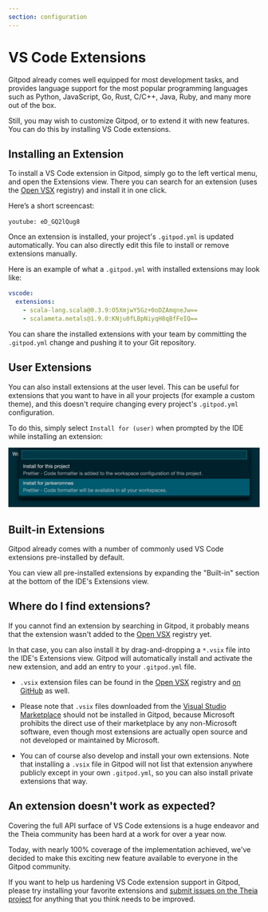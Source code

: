 ```yaml
---
section: configuration
---
```


# VS Code Extensions

Gitpod already comes well equipped for most development tasks, and provides language support for the most popular programming languages such as Python, JavaScript, Go, Rust, C/C++, Java, Ruby, and many more out of the box.

Still, you may wish to customize Gitpod, or to extend it with new features. You can do this by installing VS Code extensions.

## Installing an Extension

To install a VS Code extension in Gitpod, simply go to the left vertical menu, and open the Extensions view. There you can search for an extension (uses the [Open VSX](https://open-vsx.org/) registry) and install it in one click.

Here’s a short screencast:

`youtube: eD_GQ2lQug8`

Once an extension is installed, your project's `.gitpod.yml` is updated automatically. You can also directly edit this file to install or remove extensions manually.

Here is an example of what a `.gitpod.yml` with installed extensions may look like:

```yml
vscode:
  extensions:
    - scala-lang.scala@0.3.9:O5XmjwY5Gz+0oDZAmqneJw==
    - scalameta.metals@1.9.0:KNju0fLBpNiyqH8qBfFeIQ==
```

You can share the installed extensions with your team by committing the `.gitpod.yml` change and pushing it to your Git repository.

## User Extensions

You can also install extensions at the user level. This can be useful for extensions that you want to have in all your projects (for example a custom theme), and this doesn't require changing every project's `.gitpod.yml` configuration.

To do this, simply select `Install for (user)` when prompted by the IDE while installing an extension:

![Install for (user) prompt in VS Code](../../../static/images/docs/install-extension-for-user.png)

## Built-in Extensions

Gitpod already comes with a number of commonly used VS Code extensions pre-installed by default.

You can view all pre-installed extensions by expanding the "Built-in" section at the bottom of the IDE's Extensions view.

## Where do I find extensions?

If you cannot find an extension by searching in Gitpod, it probably means that the extension wasn't added to the [Open VSX](https://open-vsx.org/) registry yet.

In that case, you can also install it by drag-and-dropping a `*.vsix` file into the IDE's Extensions view. Gitpod will automatically install and activate the new extension, and add an entry to your `.gitpod.yml` file.

- `.vsix` extension files can be found in the [Open VSX](https://open-vsx.org/) registry and [on GitHub](https://github.com/prettier/prettier-vscode/releases) as well.

- Please note that `.vsix` files downloaded from the [Visual Studio Marketplace](https://marketplace.visualstudio.com/vscode) should not be installed in Gitpod, because Microsoft prohibits the direct use of their marketplace by any non-Microsoft software, even though most extensions are actually open source and not developed or maintained by Microsoft.

- You can of course also develop and install your own extensions. Note that installing a `.vsix` file in Gitpod will not list that extension anywhere publicly except in your own `.gitpod.yml`, so you can also install private extensions that way.

## An extension doesn't work as expected?

Covering the full API surface of VS Code extensions is a huge endeavor and the Theia community has been hard at a work for over a year now.

Today, with nearly 100% coverage of the implementation achieved, we've decided to make this exciting new feature available to everyone in the Gitpod community.

If you want to help us hardening VS Code extension support in Gitpod, please try installing your favorite extensions and [submit issues on the Theia project](https://github.com/theia-ide/theia/issues/new) for anything that you think needs to be improved.
